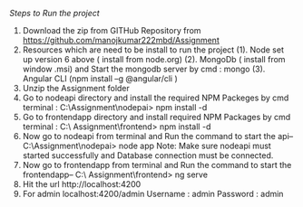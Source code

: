 *Steps to Run the project*
1.	Download the zip from GITHub Repository from https://github.com/manojkumar222mbd/Assignment
2.	Resources which are need to be install to run the project
    (1).	Node set up version 6 above ( install from node.org)
    (2).	MongoDb ( install from window .msi) and Start the mongodb server by cmd : mongo
    (3).	Angular CLI (npm install  –g @angular/cli )
3.	Unzip the Assignment folder
4.	Go to nodeapi directory and install the required NPM Packeges by cmd terminal :
 C:\Assignment\nodepai> npm install -d
5.	Go to frontendapp directory and install required NPM Packages by cmd terminal :
 C:\ Assignment\frontend>  npm install -d
6.	Now go to nodeapi from terminal and Run the command  to start the api–
C:\Assignment\nodepai> node app
Note: Make sure nodeapi must started successfully and Database connection  must be connected.
7.	Now go to frontendapp from terminal and Run the command  to start the frontendapp–
C:\ Assignment\frontend> ng serve
8.	Hit the url http://localhost:4200
9.	For admin localhost:4200/admin
Username : admin
Password : admin

